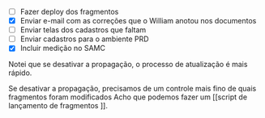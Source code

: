 - [ ] Fazer deploy dos fragmentos
- [x] Enviar e-mail com as correções que o William anotou nos documentos
- [ ] Enviar telas dos cadastros que faltam
- [ ] Enviar cadastros para o ambiente PRD
- [x] Incluir medição no SAMC

Notei que se desativar a propagação,  o processo de atualização  é mais rápido. 

Se desativar a propagação,  precisamos de um controle mais fino de quais fragmentos foram modificados
Acho que podemos fazer um [[script de lançamento de fragmentos ]].

